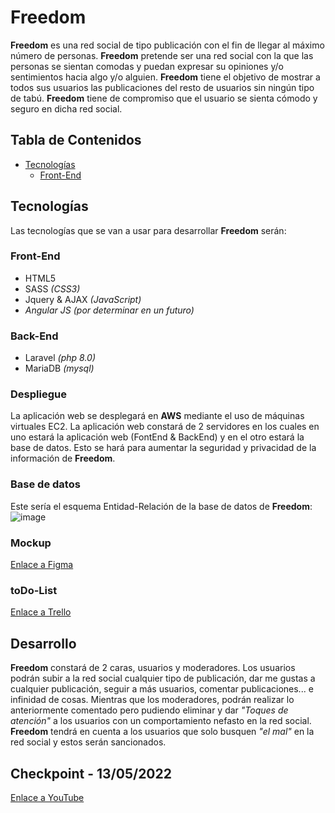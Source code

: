 # Freedom

__Freedom__ es una red social de tipo publicación con el fin de llegar al máximo número de personas. __Freedom__ pretende ser una red social con la que las personas se sientan comodas y puedan expresar su opiniones y/o sentimientos hacia algo y/o alguien. __Freedom__ tiene el objetivo de mostrar a todos sus usuarios las publicaciones del resto de usuarios sin ningún tipo de tabú. __Freedom__ tiene de compromiso que el usuario se sienta cómodo y seguro en dicha red social.


## Tabla de Contenidos
- [Tecnologías](#tecnologies)
    - [Front-End](#frontend)

<a name="tecnologies"/>

## Tecnologías
Las tecnologías que se van a usar para desarrollar __Freedom__ serán:


<a name="frontend"/>

### Front-End
  - HTML5
  - SASS _(CSS3)_
  - Jquery & AJAX _(JavaScript)_
  - _Angular JS (por determinar en un futuro)_

### Back-End
  - Laravel _(php 8.0)_
  - MariaDB _(mysql)_

### Despliegue
La aplicación web se desplegará en __AWS__ mediante el uso de máquinas virtuales EC2. La aplicación web constará de 2 servidores en los cuales en uno estará la aplicación web (FontEnd & BackEnd) y en el otro estará la base de datos. Esto se hará para aumentar la seguridad y privacidad de la información de __Freedom__.

### Base de datos
Este sería el esquema Entidad-Relación de la base de datos de __Freedom__:
![image](https://user-images.githubusercontent.com/45594459/164092891-8c8b1108-2734-4800-a7b1-1d117ffab372.png)

### Mockup
[Enlace a Figma](https://www.figma.com/file/DasYSEsry4s9fdErVVUXYh/Freedom?node-id=0%3A1)

### toDo-List
[Enlace a Trello](https://trello.com/b/bPHRfRvK/freedom)


## Desarrollo
__Freedom__ constará de 2 caras, usuarios y moderadores. Los usuarios podrán subir a la red social cualquier tipo de publicación, dar me gustas a cualquier publicación, seguir a más usuarios, comentar publicaciones... e infinidad de cosas. Mientras que los moderadores, podrán realizar lo anteriormente comentado pero pudiendo eliminar y dar _"Toques de atención"_ a los usuarios con un comportamiento nefasto en la red social.
__Freedom__ tendrá en cuenta a los usuarios que solo busquen _"el mal"_ en la red social y estos serán sancionados.

## Checkpoint - 13/05/2022
[Enlace a YouTube](https://youtu.be/-D9dt_9zRuU)
